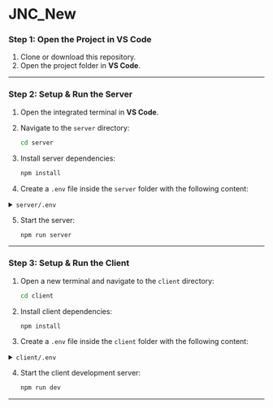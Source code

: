 # JNC_New


### Step 1: Open the Project in VS Code

1. Clone or download this repository.
2. Open the project folder in **VS Code**.

---

### Step 2: Setup & Run the Server

1. Open the integrated terminal in **VS Code**.
2. Navigate to the `server` directory:

   ```bash
   cd server
   ```

3. Install server dependencies:

   ```bash
   npm install
   ```

4. Create a `.env` file inside the `server` folder with the following content:

<details>
<summary><code>server/.env</code></summary>

```env
JWT_SECRET="your_jwt_secret"
NODE_ENV="development"

# Admin Credentials
SELLER_EMAIL="your_admin_email@example.com"
SELLER_PASSWORD="your_admin_password"

# MongoDB Setup
MONGODB_URI="your_mongodb_connection_string"

# Cloudinary
CLOUDINARY_CLOUD_NAME="your_cloud_name"
CLOUDINARY_API_KEY="your_api_key"
CLOUDINARY_API_SECRET="your_api_secret"

# Stripe Setup
STRIPE_PUBLISHABLE_KEY="your_stripe_publishable_key"
STRIPE_SECRET_KEY="your_stripe_secret_key"
STRIPE_WEBHOOK_SECRET="your_stripe_webhook_secret"
```
</details>

5. Start the server:

   ```bash
   npm run server
   ```

---

### Step 3: Setup & Run the Client

1. Open a new terminal and navigate to the `client` directory:

   ```bash
   cd client
   ```

2. Install client dependencies:

   ```bash
   npm install
   ```

3. Create a `.env` file inside the `client` folder with the following content:

<details>
<summary><code>client/.env</code></summary>

```env
VITE_CURRENCY="$"
VITE_BACKEND_URL="http://localhost:4000"
```
</details>

4. Start the client development server:

   ```bash
   npm run dev
   ```

---

